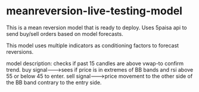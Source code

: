# meanreversion-live-testing-model
This is a mean reversion model that is ready to deploy.
Uses 5paisa api to send buy/sell orders based on model forecasts.

This model uses multiple indicators as conditioning factors to forecast reversions.

model description:
checks if past 15 candles are above vwap-to confirm trend.
buy signal--->sees if price is in extremes of BB bands and rsi above 55 or below 45 to enter.
sell signal--->price movement to the other side of the BB band contrary to the entry side.
